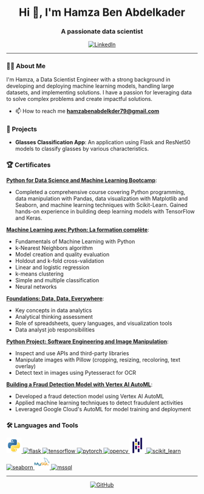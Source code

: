 <h1 align="center">Hi 👋, I'm Hamza Ben Abdelkader</h1>
<h3 align="center">A passionate data scientist</h3>

<p align="center">
  <a href="https://linkedin.com/in/hamza-ben-abdelkader" target="_blank">
    <img src="https://img.shields.io/badge/LinkedIn-blue?style=for-the-badge&logo=linkedin" alt="LinkedIn">
  </a>
</p>

---

### 👨‍💻 About Me
I'm Hamza, a Data Scientist Engineer with a strong background in developing and deploying machine learning models, handling large datasets, and implementing solutions. I have a passion for leveraging data to solve complex problems and create impactful solutions.

- 📫 How to reach me **hamzabenabdelkder79@gmail.com**

### 🚀 Projects
- **Glasses Classification App**: An application using Flask and ResNet50 models to classify glasses by various characteristics.

### 🏆 Certificates
**[Python for Data Science and Machine Learning Bootcamp](https://www.udemy.com/certificate/UC-f4469f27-b910-433a-b24d-1c50d5c9895b/)**: 
- Completed a comprehensive course covering Python programming, data manipulation with Pandas, data visualization with Matplotlib and Seaborn, and machine learning techniques with Scikit-Learn. Gained hands-on experience in building deep learning models with TensorFlow and Keras.

**[Machine Learning avec Python: La formation complète](https://www.udemy.com/certificate/UC-30b7951a-3455-4761-846c-021b62776031/)**:
- Fundamentals of Machine Learning with Python
- k-Nearest Neighbors algorithm
- Model creation and quality evaluation
- Holdout and k-fold cross-validation
- Linear and logistic regression
- k-means clustering
- Simple and multiple classification
- Neural networks
  
**[Foundations: Data, Data, Everywhere](https://www.coursera.org/account/accomplishments/verify/9NQ7TWWETD7A)**: 
- Key concepts in data analytics
- Analytical thinking assessment
- Role of spreadsheets, query languages, and visualization tools
- Data analyst job responsibilities

**[Python Project: Software Engineering and Image Manipulation](https://www.coursera.org/account/accomplishments/verify/KDK8GU6LFDDL)**: 
- Inspect and use APIs and third-party libraries
- Manipulate images with Pillow (cropping, resizing, recoloring, text overlay)
- Detect text in images using Pytesseract for OCR

**[Building a Fraud Detection Model with Vertex AI AutoML](https://www.coursera.org/account/accomplishments/verify/Y7RWYSJQXM87)**: 
- Developed a fraud detection model using Vertex AI AutoML
- Applied machine learning techniques to detect fraudulent activities
- Leveraged Google Cloud's AutoML for model training and deployment


### 🛠️ Languages and Tools
<p align="left">
  <a href="https://www.python.org" target="_blank" rel="noreferrer">
    <img src="https://raw.githubusercontent.com/devicons/devicon/master/icons/python/python-original.svg" alt="python" width="40" height="40"/>
  </a>
  <a href="https://flask.palletsprojects.com/" target="_blank" rel="noreferrer">
    <img src="https://www.vectorlogo.zone/logos/pocoo_flask/pocoo_flask-icon.svg" alt="flask" width="40" height="40"/>
  </a>
  <a href="https://www.tensorflow.org" target="_blank" rel="noreferrer">
    <img src="https://www.vectorlogo.zone/logos/tensorflow/tensorflow-icon.svg" alt="tensorflow" width="40" height="40"/>
  </a>
  <a href="https://pytorch.org/" target="_blank" rel="noreferrer">
    <img src="https://www.vectorlogo.zone/logos/pytorch/pytorch-icon.svg" alt="pytorch" width="40" height="40"/>
  </a>
  <a href="https://opencv.org/" target="_blank" rel="noreferrer">
    <img src="https://www.vectorlogo.zone/logos/opencv/opencv-icon.svg" alt="opencv" width="40" height="40"/>
  </a>
  <a href="https://pandas.pydata.org/" target="_blank" rel="noreferrer">
    <img src="https://raw.githubusercontent.com/devicons/devicon/2ae2a900d2f041da66e950e4d48052658d850630/icons/pandas/pandas-original.svg" alt="pandas" width="40" height="40"/>
  </a>
  <a href="https://scikit-learn.org/" target="_blank" rel="noreferrer">
    <img src="https://upload.wikimedia.org/wikipedia/commons/0/05/Scikit_learn_logo_small.svg" alt="scikit_learn" width="40" height="40"/>
  </a>
  <a href="https://seaborn.pydata.org/" target="_blank" rel="noreferrer">
    <img src="https://seaborn.pydata.org/_images/logo-mark-lightbg.svg" alt="seaborn" width="40" height="40"/>
  </a>
  <a href="https://www.mysql.com/" target="_blank" rel="noreferrer">
    <img src="https://raw.githubusercontent.com/devicons/devicon/master/icons/mysql/mysql-original-wordmark.svg" alt="mysql" width="40" height="40"/>
  </a>
  <a href="https://www.microsoft.com/en-us/sql-server" target="_blank" rel="noreferrer">
    <img src="https://www.svgrepo.com/show/303229/microsoft-sql-server-logo.svg" alt="mssql" width="40" height="40"/>
  </a>
</p>

---

<p align="center">
  <a href="https://github.com/hamza-ben-abdelkader">
    <img src="https://img.shields.io/github/followers/hamza-ben-abdelkader?label=Follow&style=social" alt="GitHub">
  </a>
</p>
